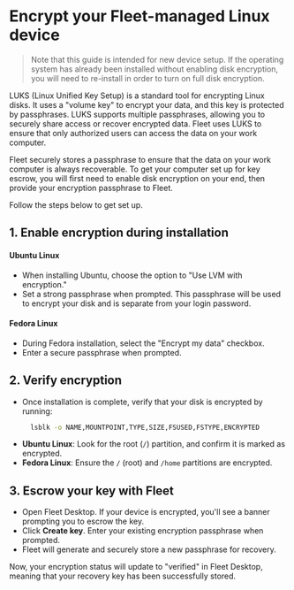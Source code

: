 # Encrypt your Fleet-managed Linux device

> Note that this guide is intended for new device setup. If the operating system has already been installed without enabling disk encryption, you will need to re-install in order to turn on full disk encryption.


LUKS (Linux Unified Key Setup) is a standard tool for encrypting Linux disks. It uses a "volume key" to encrypt your data, and this key is protected by passphrases. LUKS supports multiple passphrases, allowing you to securely share access or recover encrypted data. Fleet uses LUKS to ensure that only authorized users can access the data on your work computer. 

Fleet securely stores a passphrase to ensure that the data on your work computer is always recoverable. To get your computer set up for key escrow, you will first need to enable disk encryption on your end, then provide your encryption passphrase to Fleet.

Follow the steps below to get set up.


## 1. Enable encryption during installation

  #### Ubuntu Linux

  - When installing Ubuntu, choose the option to "Use LVM with encryption."
  - Set a strong passphrase when prompted. This passphrase will be used to encrypt your disk and is separate from your login password.

  <!-- TODO: screenshot of Ubuntu setup -->

  #### Fedora Linux

  - During Fedora installation, select the "Encrypt my data" checkbox.
  - Enter a secure passphrase when prompted.

  <!-- TODO: screenshot of Fedora setup -->

## 2. Verify encryption

  - Once installation is complete, verify that your disk is encrypted by running:
    ```bash
      lsblk -o NAME,MOUNTPOINT,TYPE,SIZE,FSUSED,FSTYPE,ENCRYPTED
    ```
  - **Ubuntu Linux**: Look for the root (`/`) partition, and confirm it is marked as encrypted.
  - **Fedora Linux**: Ensure the `/` (root) and `/home` partitions are encrypted.

## 3. Escrow your key with Fleet

  - Open Fleet Desktop. If your device is encrypted, you'll see a banner prompting you to escrow the key.
  - Click **Create key**. Enter your existing encryption passphrase when prompted.
  - Fleet will generate and securely store a new passphrase for recovery.

Now, your encryption status will update to "verified" in Fleet Desktop, meaning that your recovery key has been successfully stored.



<meta name="articleTitle" value="Encrypt your Fleet-managed Linux device">
<meta name="authorFullName" value="Rachael Shaw">
<meta name="authorGitHubUsername" value="rachaelshaw">
<meta name="category" value="guides">
<meta name="publishedOn" value="2024-11-25">
<meta name="description" value="Instructions for end users to encrypt Linux devices enrolled in Fleet.">
